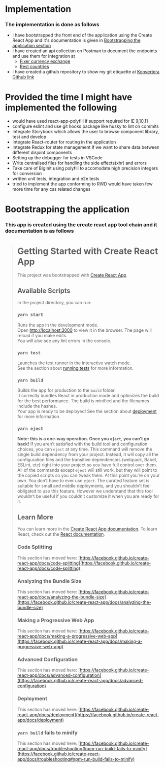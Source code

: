 # Implementation
### The implementation is done as follows
* I have bootstrapped the front end of the application using the Create React App and it's documentation is given in [Bootstrapping the application section](#bootstrapping-the-application)
* I have created an api collection on Postman to document the endpoints and use them for integration at     
    * [Fixer currency exchange](https://www.getpostman.com/collections/9275132fac4b32442c87) 
    * [Rest countries](https://www.getpostman.com/collections/bcbf54947b0f6d6d91cc)
* I have created a github repository to show my git etiquette at [Konvertera Github link](https://github.com/ashokpeeta/konvertera)

# Provided the time I might have implemented the following
* would have used react-app-polyfill if support required for IE 9,10,11
* configure eslint and use git hooks package like husky to lint on commits
* Integrate Storybook which allows the user to browse component library, test and develop
* Integrate React-router for routing in the application
* Integrate Redux for state management if we want to share data between different disjoint components
* Setting up the debugger for tests in VSCode
* Write centralised files for handling the side effects(xhr) and errors
*  Take care of BigInit using polyfill to accomodate high precision integers for conversion
* written unit tests, integration and e2e tests
* tried to implement the app conforming to RWD would have taken few more time for any css related changes

# Bootstrapping the application
### This app is created using the create react app tool chain and it documentation is as follows
> # Getting Started with Create React App
> This project was bootstrapped with [Create React App](https://github.com/facebook/create-react-app).
> ## Available Scripts
> In the project directory, you can run:
> ### `yarn start`
> Runs the app in the development mode.\
> Open [http://localhost:3000](http://localhost:3000) to view it in the browser.
> The page will reload if you make edits.\
> You will also see any lint errors in the console.
> ### `yarn test`
> Launches the test runner in the interactive watch mode.\
> See the section about [running tests](https://facebook.github.io/create-react-app/docs/running-tests) for more information.
> ### `yarn build`
> Builds the app for production to the `build` folder.\
> It correctly bundles React in production mode and optimizes the build for the best performance.
> The build is minified and the filenames include the hashes.\
> Your app is ready to be deployed!
> See the section about [deployment](https://facebook.github.io/create-react-app/docs/deployment) for more information.
> ### `yarn eject`
> **Note: this is a one-way operation. Once you `eject`, you can’t go back!**
> If you aren’t satisfied with the build tool and configuration choices, you can `eject` at any time. This command will remove the single build dependency from your project.
> Instead, it will copy all the configuration files and the transitive dependencies (webpack, Babel, ESLint, etc) right into your project so you have full control over them. All of the commands except `eject` will still work, but they will point to the copied scripts so you can tweak them. At this point you’re on your own.
> You don’t have to ever use `eject`. The curated feature set is suitable for small and middle deployments, and you shouldn’t feel obligated to use this feature. However we understand that this tool wouldn’t be useful if you couldn’t customize it when you are ready for it.
> ## Learn More
> You can learn more in the [Create React App documentation](https://facebook.github.io/create-react-app/docs/getting-started).
> To learn React, check out the [React documentation](https://reactjs.org/).
> ### Code Splitting
> This section has moved here: [https://facebook.github.io/create-react-app/docs/code-splitting](https://facebook.github.io/create-react-app/docs/code-splitting)
> ### Analyzing the Bundle Size
> This section has moved here: [https://facebook.github.io/create-react-app/docs/analyzing-the-bundle-size](https://facebook.github.io/create-react-app/docs/analyzing-the-bundle-size)
> ### Making a Progressive Web App
> This section has moved here: [https://facebook.github.io/create-react-app/docs/making-a-progressive-web-app](https://facebook.github.io/create-react-app/docs/making-a-progressive-web-app)
> ### Advanced Configuration
> This section has moved here: [https://facebook.github.io/create-react-app/docs/advanced-configuration](https://facebook.github.io/create-react-app/docs/advanced-configuration)
> ### Deployment
> This section has moved here: [https://facebook.github.io/create-react-app/docs/deployment](https://facebook.github.io/create-react-app/docs/deployment)
> ### `yarn build` fails to minify
> This section has moved here: [https://facebook.github.io/create-react-app/docs/troubleshooting#npm-run-build-fails-to-minify](https://facebook.github.io/create-react-app/docs/troubleshooting#npm-run-build-fails-to-minify)